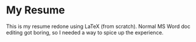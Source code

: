 # My Resume #
This is my resume redone using LaTeX (from scratch). Normal MS Word doc editing got boring, so I needed a way to spice up the experience. 
